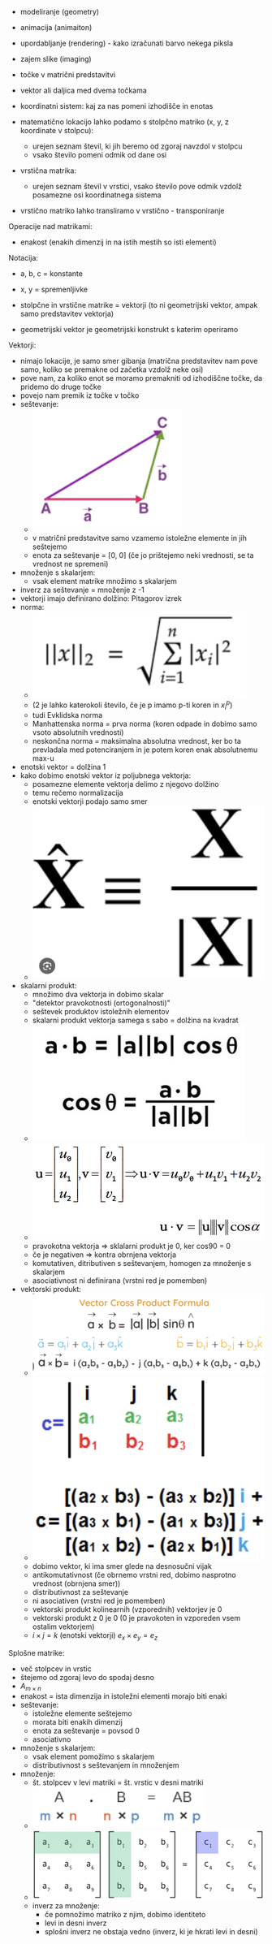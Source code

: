- modeliranje (geometry)
- animacija (animaiton)
- upordabljanje (rendering) - kako izračunati barvo nekega piksla
- zajem slike (imaging)

- točke v matrični predstavitvi
- vektor ali daljica med dvema točkama

- koordinatni sistem: kaj za nas pomeni izhodišče in enotas
- matematično lokacijo lahko podamo s stolpčno matriko (x, y, z koordinate v stolpcu):
	- urejen seznam števil, ki jih beremo od zgoraj navzdol v stolpcu
	- vsako število pomeni odmik od dane osi
- vrstična matrika:
	- urejen seznam števil v vrstici, vsako število pove odmik vzdolž posamezne osi koordinatnega sistema
- vrstično matriko lahko transliramo v vrstično - transponiranje

Operacije nad matrikami:
- enakost (enakih dimenzij in na istih mestih so isti elementi)

Notacija:
- a, b, c = konstante
- x, y = spremenljivke

- stolpčne in vrstične matrike = vektorji (to ni geometrijski vektor, ampak samo predstavitev vektorja)
- geometrijski vektor je geometrijski konstrukt s katerim operiramo

Vektorji:
- nimajo lokacije, je samo smer gibanja (matrična predstavitev nam pove samo, koliko se premakne od začetka vzdolž neke osi)
- pove nam, za koliko enot se moramo premakniti od izhodiščne točke, da pridemo do druge točke
- povejo nam premik iz točke v točko
- seštevanje:
	- ![150](../../Images/Pasted%20image%2020241002113910.png)
	- v matrični predstavitve samo vzamemo istoležne elemente in jih seštejemo
	- enota za seštevanje = \[0, 0\] (če jo prištejemo neki vrednosti, se ta vrednost ne spremeni)
- množenje s skalarjem:
	- vsak element matrike množimo s skalarjem
- inverz za seštevanje = množenje z -1
- vektorji imajo definirano dolžino: Pitagorov izrek
- norma:
	- ![150](../../Images/Pasted%20image%2020241002114331.png)
	- (2 je lahko katerokoli število, če je p imamo p-ti koren in $x_i^p$)
	- tudi Evklidska norma
	- Manhattenska norma = prva norma (koren odpade in dobimo samo vsoto absolutnih vrednosti)
	- neskončna norma = maksimalna absolutna vrednost, ker bo ta prevladala med potenciranjem in je potem koren enak absolutnemu max-u
- enotski vektor = dolžina 1
- kako dobimo enotski vektor iz poljubnega vektorja:
	- posamezne elemente vektorja delimo z njegovo dolžino
	- temu rečemo normalizacija
	- enotski vektorji podajo samo smer
	- ![100](../../Images/Pasted%20image%2020241002114848.png)
- skalarni produkt:
	- množimo dva vektorja in dobimo skalar
	- "detektor pravokotnosti (ortogonalnosti)"
	- seštevek produktov istoležnih elementov
	- skalarni produkt vektorja samega s sabo = dolžina na kvadrat
	- ![100](../../Images/Pasted%20image%2020241002115131.png)
	- ![300](../../Images2/Pasted%20image%2020241003183146.png)
	- pravokotna vektorja => sklalarni produkt je 0, ker cos90 = 0
	- če je negativen => kontra obrnjena vektorja
	- komutativen, ditributiven s seštevanjem, homogen za množenje s skalarjem
	- asociativnost ni definirana (vrstni red je pomemben)
- vektorski produkt:
	- ![300](../../Images/Pasted%20image%2020241002115631.png)
	- ![200](../../Images/Pasted%20image%2020241002121344.png)
	- dobimo vektor, ki ima smer glede na desnosučni vijak
	- antikomutativnost (če obrnemo vrstni red, dobimo nasprotno vrednost (obrnjena smer))
	- distributivnost za seštevanje
	- ni asociativen (vrstni red je pomemben)
	- vektorski produkt kolinearnih (vzporednih) vektorjev je 0
	- vektorski produkt z 0 je 0 (0 je pravokoten in vzporeden vsem ostalim vektorjem)
	- $i \times j = k$ (enotski vektorji) $e_x \times e_y = e_z$

Splošne matrike:
- več stolpcev in vrstic
- štejemo od zgoraj levo do spodaj desno
- $A_{m \times n}$
- enakost = ista dimenzija in istoležni elementi morajo biti enaki
- seštevanje:
	- istoležne elemente seštejemo
	- morata biti enakih dimenzij
	- enota za seštevanje = povsod 0
	- asociativno
- množenje s skalarjem:
	- vsak element pomožimo s skalarjem
	- distributivnost s seštevanjem in množenjem
- množenje:
	- št. stolpcev v levi matriki = št. vrstic v desni matriki
	- ![150](../../Images/Pasted%20image%2020241002122317.png)
	- ![400](../../Images/Pasted%20image%2020241002122400.png)
	- inverz za množenje:
		- če pomnožimo matriko z njim, dobimo identiteto
		- levi in desni inverz
		- splošni inverz ne obstaja vedno (inverz, ki je hkrati levi in desni)
	